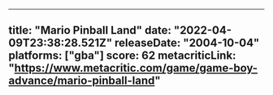 
---
title: "Mario Pinball Land"
date: "2022-04-09T23:38:28.521Z"
releaseDate: "2004-10-04"
platforms: ["gba"]
score: 62
metacriticLink: "https://www.metacritic.com/game/game-boy-advance/mario-pinball-land"
---
